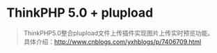 ThinkPHP 5.0 + plupload
===============
> ThinkPHP5.0整合plupload文件上传插件实现图片上传实时预览功能。   
> 具体介绍：http://www.cnblogs.com/yxhblogs/p/7406709.html